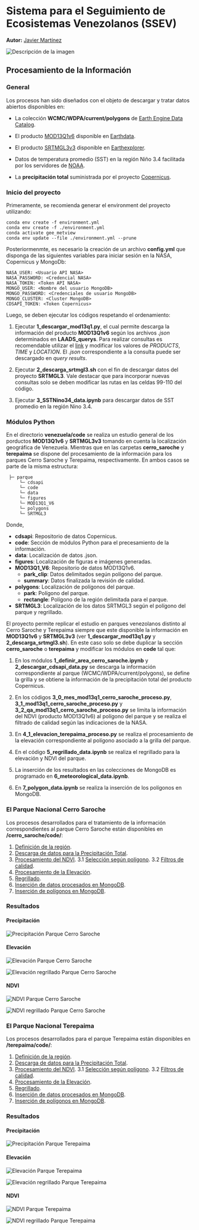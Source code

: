 # Sistema para el Seguimiento de Ecosistemas Venezolanos (SSEV)

**Autor:** [Javier Martínez](https://esglobe.github.io/)


![Descripción de la imagen](./ssev-1.PNG)



## Procesamiento de la Información

### General

Los procesos han sido diseñados con el objeto de descargar y tratar datos abiertos disponibles en:

* La colección **WCMC/WDPA/current/polygons** de [Earth Engine Data Catalog](https://developers.google.com/earth-engine/datasets/catalog/WCMC_WDPA_current_polygons).

* El producto [MOD13Q1v6](https://lpdaac.usgs.gov/products/mod13q1v061/) disponible en [Earthdata](https://earthdata.nasa.gov/).

* El producto [SRTMGL3v3](https://lpdaac.usgs.gov/products/srtmgl3v003/) disponible en [Earthexplorer](https://earthexplorer.usgs.gov).

* Datos de temperatura promedio (SST) en la región Niño 3.4 facilitada por los servidores de [NOAA](https://origin.cpc.ncep.noaa.gov/products/analysis_monitoring/ensostuff/detrend.nino34.ascii.txt).


* La **precipitación total** suministrada por el proyecto [Copernicus](https://cds.climate.copernicus.eu/cdsapp#!/dataset/reanalysis-era5-land-monthly-means?tab=overview).


### Inicio del proyecto

Primeramente, se recomienda generar el environment del proyecto utilizando:

~~~
conda env create -f environment.yml
conda env create -f ./environment.yml
conda activate gee_metview
conda env update --file ./environment.yml --prune
~~~

Posteriormenmte, es necesario la creación de un archivo **config.yml** que disponga de las siguientes variables para iniciar sesión en la NASA, Copernicus y MongoDb:

~~~
NASA_USER: <Usuario API NASA>
NASA_PASSWORD: <Credencial NASA>
NASA_TOKEN: <Token API NASA>
MONGO_USER: <Nombre del usuario MongoDB>
MONGO_PASSWORD: <Credenciales de usuario MongoDB>
MONGO_CLUSTER: <Cluster MongoDB>
CDSAPI_TOKEN: <Token Copernicus>
~~~

Luego, se deben ejecutar los códigos respetando el ordenamiento:

1. Ejecutar **1_descargar_mod13q1.py**, el cual permite descarga la información del producto **MOD13Q1v6** según los archivos *.json* determinados en **LAADS_querys**. Para realizar consultas es recomendable utilizar el [link](https://ladsweb.modaps.eosdis.nasa.gov/search/order/4/MOD13Q1--6/2012-01-01..2022-05-20/DB/-70,10.4,-69.2,9.9
) y modificar los valores de *PRODUCTS*, *TIME* y *LOCATION*. El *.json* correspondiente a la consulta puede ser descargado en *query results*.


2. Ejecutar **2_descarga_srtmgl3.sh** con el fin de descargar datos del proyecto **SRTMGL3**. Vale destacar que para incorporar nuevas consultas solo se deben modificar las rutas en las celdas 99-110 del código.

3. Ejecutar **3_SSTNino34_data.ipynb** para descargar datos de SST promedio en la región Nino 3.4.

### Módulos Python

En el directorio **venezuela/code** se realiza un estudio general de los porductos **MOD13Q1v6** y **SRTMGL3v3** tomando en cuenta la localización geográfica de Venezuela. Mientras que en las carpetas **cerro_saroche** y **terepaima** se dispone del procesamiento de la información para los parques Cerro Saroche y Terepaima, respectivamente. En ambos casos se parte de la misma estructura:

~~~
 ├─ parque
     └─ cdsapi
     └─ code
     └─ data
     └─ figures
     └─ MOD13Q1_V6
     └─ polygons
     └─ SRTMGL3
~~~

Donde,

- **cdsapi**: Repositorio de datos Copernicus.
- **code**: Sección de módulos Python para el precesamiento de la información.
- **data**: Localización de datos .json.
- **figures**: Localización de figuras e imágenes generadas.
- **MOD13Q1_V6**: Repositorio de datos MOD13Q1v6. 
    - **park_clip**: Datos delimitados según polígono del parque.
    - **summary**: Datos finalizada la revisión de calidad.
- **polygons**: Localización de polígonos del parque.
    - **park**: Polígono del parque.
    - **rectangle**: Polígono de la región delimitada para el parque.
- **SRTMGL3**: Localización de los datos SRTMGL3 según el polígono del parque y regrillado.

El proyecto permite replicar el estudio en parques venezolanos distinto al Cerro Saroche y Terepaima siempre que este disponible la información en **MOD13Q1v6** y **SRTMGL3v3** (ver **1_descargar_mod13q1.py** y **2_descarga_srtmgl3.sh**). En este caso solo se debe duplicar la sección **cerro_saroche** o **terepaima** y modificar los módulos en **code** tal que:


1. En los módulos **1_definir_area_cerro_saroche.ipynb** y **2_descargar_cdsapi_data.py** se descarga la información correspondiente al parque (WCMC/WDPA/current/polygons), se define la grilla y se obtiene la información de la precipitación total del producto Copernicus.

2. En los códigos **3_0_mes_mod13q1_cerro_saroche_proceso.py**, **3_1_mod13q1_cerro_saroche_proceso.py** y **3_2_qa_mod13q1_cerro_saroche_proceso.py** se limita la información del NDVI (producto MOD13Q1v6) al polígono del parque y se realiza el filtrado de calidad según las indicaciones de la NASA.

3. En **4_1_elevacion_terepaima_proceso.py** se realiza el procesamiento de la elevación correspondiente al polígono asociado a la grilla del parque.

4. En el código **5_regrillado_data.ipynb** se realiza el regrillado para la elevación y NDVI del parque.

5. La inserción de los resultados en las colecciones de MongoDB es programado en **6_meteorological_data.ipynb**.

6. En **7_polygon_data.ipynb** se realiza la inserción de los polígonos en MongoDB.


### El Parque Nacional Cerro Saroche

Los procesos desarrollados para el tratamiento de la información correspondientes al parque Cerro Saroche están disponibles en **/cerro_saroche/code/**:

1. [Definición de la región](./cerro_saroche/code/1_definir_area_cerro_saroche.ipynb).
2. [Descarga de datos para la Precipitación Total](./cerro_saroche/code/2_descargar_cdsapi_data.py).
3. [Procesamiento del NDVI](./cerro_saroche/code/3_0_mes_mod13q1_cerro_saroche_proceso.py).
    3.1 [Selección según polígono](./cerro_saroche/code/3_0_mes_mod13q1_cerro_saroche_proceso.py).
    3.2 [Filtros de calidad](./cerro_saroche/code/3_2_qa_mod13q1_cerro_saroche_proceso.py).
4. [Procesamiento de la Elevación](./cerro_saroche/code/4_1_elevacion_terepaima_proceso.py).
5. [Regrillado](./cerro_saroche/code/5_regrillado_data.ipynb).
6. [Inserción de datos procesados en MongoDB](./cerro_saroche/code/6_meteorological_data.ipynb).
7. [Inserción de polígonos en MongoDB](./cerro_saroche/code/7_polygon_data.ipynb).

### Resultados 

#### Precipitación

![Precipitación Parque Cerro Saroche](./cerro_saroche/figures/grilla_precipitacion.png)

#### Elevación

![Elevación Parque Cerro Saroche](./cerro_saroche/figures/grilla_elevacion.png)

![Elevación regrillado Parque Cerro Saroche](./cerro_saroche/figures/regrillado_elevacion.png)

#### NDVI

![NDVI Parque Cerro Saroche](./cerro_saroche/figures/grilla_ndvi_mes.png)

![NDVI regrillado Parque Cerro Saroche](./cerro_saroche/figures/regrillado_ndvi_mes.png)


### El Parque Nacional Terepaima

Los procesos desarrollados para el parque Terepaima están disponibles en **/terepaima/code/**:

1. [Definición de la región](./terepaima/code/1_definir_area_cerro_saroche.ipynb).
2. [Descarga de datos para la Precipitación Total](./terepaima/code/2_descargar_cdsapi_data.py).
3. [Procesamiento del NDVI](./terepaima/code/3_0_mes_mod13q1_cerro_saroche_proceso.py).
    3.1 [Selección según polígono](./terepaima/code/3_0_mes_mod13q1_cerro_saroche_proceso.py).
    3.2 [Filtros de calidad](./terepaima/code/3_2_qa_mod13q1_cerro_saroche_proceso.py).
4. [Procesamiento de la Elevación](./terepaima/code/4_1_elevacion_terepaima_proceso.py).
5. [Regrillado](./terepaima/code/5_regrillado_data.ipynb).
6. [Inserción de datos procesados en MongoDB](./terepaima/code/6_meteorological_data.ipynb).
7. [Inserción de polígonos en MongoDB](./terepaima/code/7_polygon_data.ipynb).

### Resultados 

#### Precipitación

![Precipitación Parque Terepaima](./terepaima/figures/grilla_precipitacion_terepaima.png)

#### Elevación

![Elevación Parque Terepaima](./terepaima/figures/grilla_elevacion_terepaima.png)

![Elevación regrillado Parque Terepaima](./terepaima/figures/regrillado_elevacion_terepaima.png)

#### NDVI

![NDVI Parque Terepaima](./terepaima/figures/grilla_ndvi_mes_terepaima.png)

![NDVI regrillado Parque Terepaima](./terepaima/figures/regrillado_ndvi_mes_terepaima.png)


